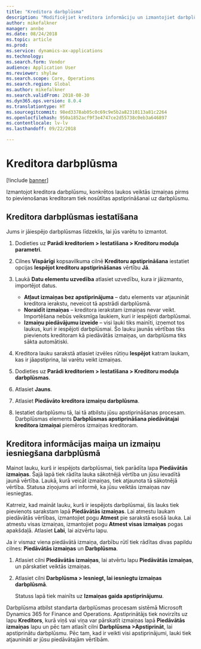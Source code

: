 ```yaml
---
title: "Kreditora darbplūsma"
description: "Modificējiet kreditora informāciju un izmantojiet darbplūsmu, lai to apstiprinātu."
author: mikefalkner
manager: annbe
ms.date: 08/24/2018
ms.topic: article
ms.prod: 
ms.service: dynamics-ax-applications
ms.technology: 
ms.search.form: Vendor
audience: Application User
ms.reviewer: shylaw
ms.search.scope: Core, Operations
ms.search.region: Global
ms.author: mikefalkner
ms.search.validFrom: 2018-08-30
ms.dyn365.ops.version: 8.0.4
ms.translationtype: HT
ms.sourcegitcommit: 98ed3378ab05c0c69c9e5b2a82310113a81c2264
ms.openlocfilehash: 950a1852acf9f3e4747ce2d55738c0eb3a646897
ms.contentlocale: lv-lv
ms.lasthandoff: 09/22/2018

---
```


# <a name="vendor-workflow"></a>Kreditora darbplūsma

[!include [banner](../includes/banner.md)]

Izmantojot kreditora darbplūsmu, konkrētos laukos veiktās izmaiņas pirms to pievienošanas kreditoram tiek nosūtītas apstiprināšanai uz darbplūsmu.

## <a name="set-up-the-vendor-workflow"></a>Kreditora darbplūsmas iestatīšana

Jums ir jāiespējo darbplūsmas līdzeklis, lai jūs varētu to izmantot.

1. Dodieties uz **Parādi kreditoriem \> Iestatīšana \> Kreditoru moduļa parametri**.
2. Cilnes **Vispārīgi** kopsavilkuma cilnē **Kreditoru apstiprināšana** iestatiet opcijas **Iespējot kreditoru apstiprināšanas** vērtību **Jā**.
3. Laukā **Datu elementu uzvedība** atlasiet uzvedību, kura ir jāizmanto, importējot datus.

    - **Atļaut izmaiņas bez apstiprinājuma** – datu elements var atjaunināt kreditora ierakstu, neveicot tā apstrādi darbplūsmā.
    - **Noraidīt izmaiņas** – kreditora ierakstam izmaiņas nevar veikt. Importēšana nebūs veiksmīga laukiem, kuri ir iespējoti darbplūsmai.
    - **Izmaiņu piedāvājumu izveide** – visi lauki tiks mainīti, izņemot tos laukus, kuri ir iespējoti darbplūsmai. Šo lauku jaunās vērtības tiks pievienots kreditoram kā piedāvātās izmaiņas, un darbplūsma tiks sākta automātiski.

4. Kreditora lauku sarakstā atlasiet izvēles rūtiņu **Iespējot** katram laukam, kas ir jāapstiprina, lai varētu veikt izmaiņas.
5. Dodieties uz **Parādi kreditoriem \> Iestatīšana \> Kreditoru moduļa darbplūsmas**.
6. Atlasiet **Jauns**.
7. Atlasiet **Piedāvāto kreditora izmaiņu darbplūsma**. 
8. Iestatiet darbplūsmu tā, lai tā atbilstu jūsu apstiprināšanas procesam. Darbplūsmas elements **Darbplūsmas apstiprināšana piedāvātajai kreditora izmaiņai** piemēros izmaiņas kreditoram.

## <a name="change-vendor-information-and-submit-the-changes-to-the-workflow"></a>Kreditora informācijas maiņa un izmaiņu iesniegšana darbplūsmā

Mainot lauku, kurš ir iespējots darbplūsmai, tiek parādīta lapa **Piedāvātās izmaiņas**. Šajā lapā tiek rādīta lauka sākotnējā vērtība un jūsu ievadītā jaunā vērtība. Laukā, kurā veicāt izmaiņas, tiek atjaunota tā sākotnējā vērtība. Statusa ziņojums arī informē, ka jūsu veiktās izmaiņas nav iesniegtas. 

Katrreiz, kad maināt lauku, kurš ir iespējots darbplūsmai, šis lauks tiek pievienots sarakstam lapā **Piedāvātās izmaiņas**. Lai atmestu laukam piedāvātās vērtības, izmantojiet pogu **Atmest** pie sarakstā esošā lauka. Lai atmestu visas izmaiņas, izmantojiet pogu **Atmest visas izmaiņas** pogas apakšdaļā. Atlasiet **Labi**, lai aizvērtu lapu.

Ja ir vismaz viena piedāvātā izmaiņa, darbību rūtī tiek rādītas divas papildu cilnes: **Piedāvātās izmaiņas** un **Darbplūsma**.

1. Atlasiet cilni **Piedāvātās izmaiņas**, lai atvērtu lapu **Piedāvātās izmaiņas**, un pārskatiet veiktās izmaiņas.
2. Atlasiet cilni **Darbplūsma \> Iesniegt, lai iesniegtu izmaiņas darbplūsmā**.

    Statuss lapā tiek mainīts uz **Izmaiņas gaida apstiprinājumu**.

Darbplūsma atbilst standarta darbplūsmas procesam sistēmā Microsoft Dynamics 365 for Finance and Operations. Apstiprinātājs tiek novirzīts uz lapu **Kreditors**, kurā viņš vai viņa var pārskatīt izmaiņas lapā **Piedāvātās izmaiņas** lapu un pēc tam atlasīt cilni **Darbplūsma \>Apstiprināt**, lai apstiprinātu darbplūsmu. Pēc tam, kad ir veikti visi apstiprinājumi, lauki tiek atjaunināti ar jūsu piedāvātajām vērtībām.

